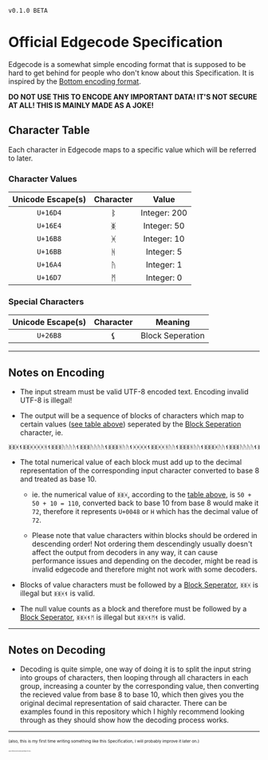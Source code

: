 `v0.1.0 BETA`
# Official Edgecode Specification

Edgecode is a somewhat simple encoding format that is supposed to be hard to get behind for people who don't know about this Specification.
It is inspired by the [Bottom encoding format](https://github.com/bottom-software-foundation/spec/blob/main/README.md).

**DO NOT USE THIS TO ENCODE ANY IMPORTANT DATA! IT'S NOT SECURE AT ALL! THIS IS MAINLY MADE AS A JOKE!**

## Character Table
Each character in Edgecode maps to a specific value which will be referred to later.



### Character Values
|  Unicode Escape(s)  |    Character   |     Value    |
|:-------------------:|:--------------:|:------------:|
| `U+16D4`            | ᛔ              | Integer: 200 |
| `U+16E4`            | ᛤ              | Integer: 50  |
| `U+16B8`            | ᚸ              | Integer: 10  |
| `U+16BB`            | ᚻ              | Integer: 5   |
| `U+16A4`            | ᚤ              | Integer: 1   |
| `U+16D7`            | ᛗ              | Integer: 0   |


### Special Characters
|  Unicode Escape(s)  |    Character   |      Meaning     |
|:-------------------:|:--------------:|:----------------:|
| `U+26B8`            | ⚸              | Block Seperation |

-----

## Notes on Encoding
- The input stream must be valid UTF-8 encoded text. Encoding invalid UTF-8 is illegal!

- The output will be a sequence of blocks of characters which map to certain values ([see table above](https://github.com/SirShine/edgecoding-specification/blob/main/README.md#character-values)) seperated by the [Block Seperation](https://github.com/SirShine/edgecoding-specification/blob/main/README.md#special-characters) character, ie.

```
ᛤᛤᚸ⚸ᛤᛤᚸᚸᚸᚸᚻ⚸ᛤᛤᛤᚤᚤᚤᚤ⚸ᛤᛤᛤᚤᚤᚤᚤ⚸ᛤᛤᛤᚻᚤᚤ⚸ᚸᚸᚸᚸ⚸ᛤᛤᚸᚸᚻᚤᚤ⚸ᛤᛤᛤᚻᚤᚤ⚸ᛤᛤᛤᚸᚤᚤ⚸ᛤᛤᛤᚤᚤᚤᚤ⚸ᛤᛤᚸᚸᚸᚸᚤᚤᚤᚤ⚸ᚸᚸᚸᚸᚤ⚸
```

- The total numerical value of each block must add up to the decimal representation of the corresponding input character converted to base 8 and treated as base 10.

    - ie. the numerical value of `ᛤᛤᚸ`, according to the [table above](https://github.com/SirShine/edgecoding-specification/blob/main/README.md#character-values), is `50 + 50 + 10 = 110`, converted back to base 10 from base 8 would make it `72`, therefore it represents `U+0048` or `H` which has the decimal value of `72`.

    - Please note that value characters within blocks should be ordered in descending order! Not ordering them descendingly usually doesn't affect the output from decoders in any way, it can cause performance issues and depending on the decoder, might be read is invalid edgecode and therefore might not work with some decoders.

- Blocks of value characters must be followed by a [Block Seperator](https://github.com/SirShine/edgecoding-specification/blob/main/README.md#special-characters), `ᛤᛤᚸ` is illegal but `ᛤᛤᚸ⚸` is valid.

- The null value counts as a block and therefore must be followed by a [Block Seperator](https://github.com/SirShine/edgecoding-specification/blob/main/README.md#special-characters), `ᛤᛤᚸ⚸ᛗ` is illegal but `ᛤᛤᚸ⚸ᛗ⚸` is valid.

-----

## Notes on Decoding
- Decoding is quite simple, one way of doing it is to split the input string into groups of characters, then looping through all characters in each group, increasing a counter by the corresponding value, then converting the recieved value from base 8 to base 10, which then gives you the original decimal representation of said character. There can be examples found in this repository which I highly recommend looking through as they should show how the decoding process works.

-----
<sub><sup><sup>
(also, this is my first time writing something like this Specification, I will probably improve it later on.)
</sup></sup></sub>

<sub><sup><sup><sup><sup><sup><sup><sup><sup><sup><sup>
(I also referenced the bottom specification for this.)
</sub></sup></sup></sup></sup></sup></sup></sup></sup></sup></sup>